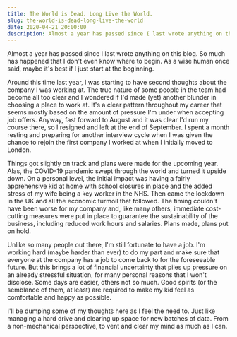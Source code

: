 ```yaml
---
title: The World is Dead. Long Live the World.
slug: the-world-is-dead-long-live-the-world
date: 2020-04-21 20:00:00
description: Almost a year has passed since I last wrote anything on this blog. So much has happened that I don't even know where to begin. As a wise human once said, maybe it's best if I just start at the beginning.
---
```


Almost a year has passed since I last wrote anything on this blog. So much has happened that I don't even know where to begin. As a wise human once said, maybe it's best if I just start at the beginning.

Around this time last year, I was starting to have second thoughts about the company I was working at. The true nature of some people in the team had become all too clear and I wondered if I'd made (yet) another blunder in choosing a place to work at. It's a clear pattern throughout my career that seems mostly based on the amount of pressure I'm under when accepting job offers. Anyway, fast forward to August and it was clear I'd run my course there, so I resigned and left at the end of September. I spent a month resting and preparing for another interview cycle when I was given the chance to rejoin the first company I worked at when I initially moved to London.

Things got slightly on track and plans were made for the upcoming year. Alas, the COVID-19 pandemic swept through the world and turned it upside down. On a personal level, the initial impact was having a fairly apprehensive kid at home with school closures in place and the added stress of my wife being a key worker in the NHS. Then came the lockdown in the UK and all the economic turmoil that followed. The timing couldn't have been worse for my company and, like many others, immediate cost-cutting measures were put in place to guarantee the sustainability of the business, including reduced work hours and salaries. Plans made, plans put on hold.

Unlike so many people out there, I'm still fortunate to have a job. I'm working hard (maybe harder than ever) to do my part and make sure that everyone at the company has a job to come back to for the foreseeable future. But this brings a lot of financial uncertainty that piles up pressure on an already stressful situation, for many personal reasons that I won't disclose. Some days are easier, others not so much. Good spirits (or the semblance of them, at least) are required to make my kid feel as comfortable and happy as possible.

I'll be dumping some of my thoughts here as I feel the need to. Just like managing a hard drive and clearing up space for new batches of data. From a non-mechanical perspective, to vent and clear my mind as much as I can.
